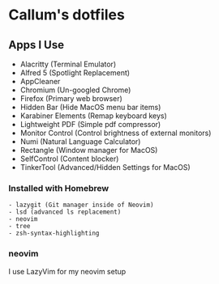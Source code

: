 # Callum's dotfiles

## Apps I Use
- Alacritty (Terminal Emulator)
- Alfred 5 (Spotlight Replacement)
- AppCleaner
- Chromium (Un-googled Chrome)
- Firefox (Primary web browser)
- Hidden Bar (Hide MacOS menu bar items)
- Karabiner Elements (Remap keyboard keys)
- Lightweight PDF (Simple pdf compressor)
- Monitor Control (Control brightness of external monitors)
- Numi (Natural Language Calculator)
- Rectangle (Window manager for MacOS)
- SelfControl (Content blocker)
- TinkerTool (Advanced/Hidden Settings for MacOS)

### Installed with Homebrew
    - lazygit (Git manager inside of Neovim)
    - lsd (advanced ls replacement)
    - neovim
    - tree
    - zsh-syntax-highlighting

### neovim
I use LazyVim for my neovim setup
